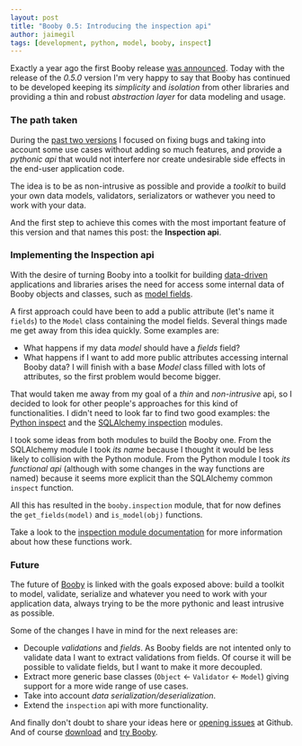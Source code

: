 ```yaml
---
layout: post
title: "Booby 0.5: Introducing the inspection api"
author: jaimegil
tags: [development, python, model, booby, inspect]
---
```


Exactly a year ago the first Booby release [was announced][booby_announce]. Today with the release of the *0.5.0* version I'm very happy to say that Booby has continued to be developed keeping its *simplicity* and *isolation* from other libraries and providing a thin and robust *abstraction layer* for data modeling and usage.

### The path taken

During the [past two versions][changes] I focused on fixing bugs and taking into account some use cases without adding so much features, and provide a *pythonic api* that would not interfere nor create undesirable side effects in the end-user application code.

The idea is to be as non-intrusive as possible and provide a *toolkit* to build your own data models, validators, serializators or wathever you need to work with your data.

And the first step to achieve this comes with the most important feature of this version and that names this post: the **Inspection api**.

### Implementing the Inspection api

With the desire of turning Booby into a toolkit for building [data-driven][data_driven_wikipedia] applications and libraries arises the need for access some internal data of Booby objects and classes, such as [model fields][models_docs].

A first approach could have been to add a public attribute (let's name it `fields`) to the `Model` class containing the model fields. Several things made me get away from this idea quickly. Some examples are:

* What happens if my data *model* should have a *fields* field?
* What happens if I want to add more public attributes accessing internal Booby data? I will finish with a base *Model* class filled with lots of attributes, so the first problem would become bigger.

That would taken me away from my goal of a *thin* and *non-intrusive* api, so I decided to look for other people's approaches for this kind of functionalities. I didn't need to look far to find two good examples: the [Python inspect][python_inspect_docs] and the [SQLAlchemy inspection][sqlalchemy_inspection_docs] modules.

I took some ideas from both modules to build the Booby one. From the SQLAlchemy module I took *its name* because I thought it would be less likely to collision with the Python module. From the Python module I took *its functional api* (although with some changes in the way functions are named) because it seems more explicit than the SQLAlchemy common `inspect` function.

All this has resulted in the `booby.inspection` module, that for now defines the `get_fields(model)` and `is_model(obj)` functions.

Take a look to the [inspection module documentation][inspection_api_docs] for more information about how these functions work.

### Future

The future of [Booby][booby_at_github] is linked with the goals exposed above: build a toolkit to model, validate, serialize and whatever you need to work with your application data, always trying to be the more pythonic and least intrusive as possible.

Some of the changes I have in mind for the next releases are:

* Decouple *validations* and *fields*. As Booby fields are not intented only to validate data I want to extract validations from fields. Of course it will be possible to validate fields, but I want to make it more decoupled.
* Extract more generic base classes (`Object` <- `Validator` <- `Model`) giving support for a more wide range of use cases.
* Take into account *data serialization/deserialization*.
* Extend the `inspection` api with more functionality.

And finally don't doubt to share your ideas here or [opening issues][booby_issues] at Github. And of course [download][booby_at_pypi] and [try Booby][booby_docs].


[booby_announce]: /2013/01/04/booby-data-modeling-and-validation.html
[changes]: https://booby.readthedocs.org/en/0.5.0/changes.html
[inspection_api_docs]: https://booby.readthedocs.org/en/0.5.0/inspection.html
[data_driven_wikipedia]: https://en.wikipedia.org/wiki/Data-driven_programming
[models_docs]: https://booby.readthedocs.org/en/0.5.0/models.html
[python_inspect_docs]: https://docs.python.org/3.3/library/inspect.html
[sqlalchemy_inspection_docs]: https://docs.sqlalchemy.org/en/rel_0_9/core/inspection.html
[booby_at_github]: https://github.com/jaimegildesagredo/booby
[booby_issues]: https://github.com/jaimegildesagredo/booby/issues
[booby_at_pypi]: https://pypi.python.org/pypi/booby
[booby_docs]: https://booby.readthedocs.org/en/0.5.0/
